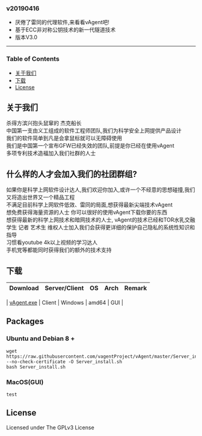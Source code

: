 
### v20190416

* 厌倦了雷同的代理软件,来看看vAgent吧!
* 基于ECC非对称公钥技术的新一代隧道技术
* 版本V3.0

---

### Table of Contents

* [关于我们](#关于我们)
* [下载](#下载)
* [License](#license)

## 关于我们

杀得方滨兴抱头鼠窜的 杰克船长<br/>
中国第一支由义工组成的软件工程师团队,我们为科学安全上网提供产品设计<br/>
我们的软件简单到凡是会拿鼠标就可以无障碍使用<br/>
我们是中国第一个宣布GFW已经失效的团队,前提是你已经在使用vAgent<br/>
多项专利技术造福加入我们社群的人士<br/>

## 什么样的人才会加入我们的社团群组?

如果你是科学上网软件设计达人,我们欢迎你加入,或许一个不经意的思想碰撞,我们又将造出世界又一个精品工程<br/>
不满足目前科学上网软件低效、雷同的局面,想获得最新尖端技术vAgent<br/>
想免费获得海量资源的人士 你可以很好的使用vAgent下载你要的东西<br/>
想获得最新的科学上网技术和暗网技术的人士, vAgent的技术已经和TOR水乳交融<br/>
学生 记者 艺术生 维权人士加入我们会获得更详细的保护自己隐私的系统性知识和指导<br/>
习惯看youtube 4k以上视频的学习达人<br/>
手机党等都能同时获得我们的额外的技术支持<br/>

## 下载

| Download | Server/Client | OS | Arch | Remark |
| --- | --- | --- | --- | --- |

| [vAgent.exe](https://t.me/everythingjustbegin/225) | Client | Windows | amd64 | GUI |



## Packages

### Ubuntu and Debian 8 +

```
wget  https://raw.githubusercontent.com/vagentProject/vAgent/master/Server_install.sh --no-check-certificate -O Server_install.sh
bash Server_install.sh
```

### MacOS(GUI)

```
test
```



## License

Licensed under The GPLv3 License
